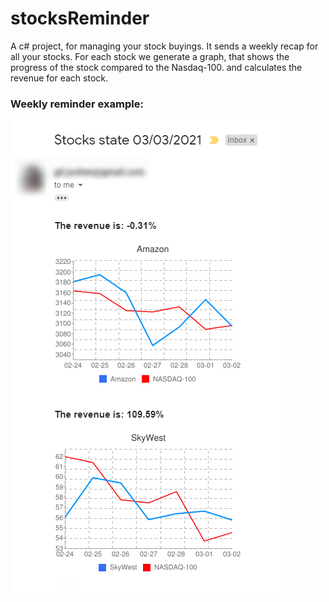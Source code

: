 # stocksReminder
A c# project, for managing your stock buyings.
It sends a weekly recap for all your stocks.
For each stock we generate a graph, that shows the progress of the stock compared to the Nasdaq-100. 
and calculates the revenue for each stock.

### Weekly reminder example:
![weekly reminder](https://raw.githubusercontent.com/Tom-stack3/stocksReminder/main/images/weekly_email_example.png)  
